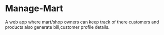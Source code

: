 # Manage-Mart

A web app where mart/shop owners can keep track of there customers and products also generate bill,customer profile details.
